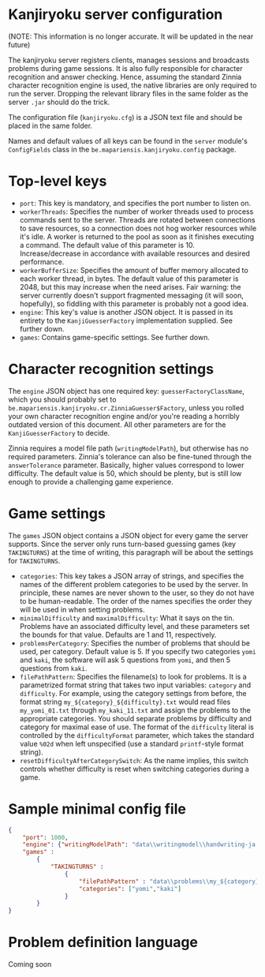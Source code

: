 Kanjiryoku server configuration
===============================

(NOTE: This information is no longer accurate. It will be updated in the near future)

The kanjiryoku server registers clients, manages sessions and broadcasts problems during game sessions. It is also fully responsible for character recognition and answer checking. Hence, assuming the standard Zinnia character recognition engine is used, the native libraries are only required to run the server. Dropping the relevant library files in the same folder as the server `.jar` should do the trick.

The configuration file (`kanjiryoku.cfg`) is a JSON text file and should be placed in the same folder.

Names and default values of all keys can be found in the `server` module's `ConfigFields` class in the `be.mapariensis.kanjiryoku.config` package.

Top-level keys
==============
- `port`: This key is mandatory, and specifies the port number to listen on.
- `workerThreads`: Specifies the number of worker threads used to process commands sent to the server. Threads are rotated between connections to save resources, so a connection does not hog worker resources while it's idle. A worker is returned to the pool as soon as it finishes executing a command. The default value of this parameter is 10. Increase/decrease in accordance with available resources and desired performance.
- `workerBufferSize`: Specifies the amount of buffer memory allocated to each worker thread, in bytes. The default value of this parameter is 2048, but this may increase when the need arises. Fair warning: the server currently doesn't support fragmented messaging (it will soon, hopefully), so fiddling with this parameter is probably not a good idea.
- `engine`: This key's value is another JSON object. It is passed in its entirety to the `KanjiGuesserFactory` implementation supplied. See further down.
- `games`: Contains game-specific settings. See further down.

Character recognition settings
===============================

The `engine` JSON object has one required key: `guesserFactoryClassName`, which you should probably set to `be.mapariensis.kanjiryoku.cr.ZinniaGuesser$Factory`, unless you rolled your own character recognition engine and/or you're reading a horribly outdated version of this document. All other parameters are for the `KanjiGuesserFactory` to decide.

Zinnia requires a model file path (`writingModelPath`), but otherwise has no required parameters. Zinnia's tolerance can also be fine-tuned through the `answerTolerance` parameter. Basically, higher values correspond to lower difficulty. The default value is 50, which should be plenty, but is still low enough to provide a challenging game experience.

Game settings
=============
The `games` JSON object contains a JSON object for every game the server supports. Since the server only runs turn-based guessing games (key `TAKINGTURNS`) at the time of writing, this paragraph will be about the settings for `TAKINGTURNS`.

- `categories`: This key takes a JSON array of strings, and specifies the names of the different problem categories to be used by the server. In principle, these names are never shown to the user, so they do not have to be human-readable. The order of the names specifies the order they will be used in when setting problems.
- `minimalDifficulty` and `maximalDifficulty`: What it says on the tin. Problems have an associated difficulty level, and these parameters set the bounds for that value. Defaults are 1 and 11, respectively.
- `problemsPerCategory`: Specifies the number of problems that should be used, per category. Default value is 5. If you specify two categories `yomi` and `kaki`, the software will ask 5 questions from `yomi`, and then 5 questions from `kaki`.
- `filePathPattern`: Specifies the filename(s) to look for problems. It is a parametrized format string that takes two input variables: `category` and `difficulty`. For example, using the category settings from before, the format string `my_${category}_${difficulty}.txt` would read files `my_yomi_01.txt` through `my_kaki_11.txt` and assign the problems to the appropriate categories. You should separate problems by difficulty and category for maximal ease of use. The format of the `difficulty` literal is controlled by the `difficultyFormat` parameter, which takes the standard value `%02d` when left unspecified (use a standard `printf`-style format string).
- `resetDifficultyAfterCategorySwitch`: As the name implies, this switch controls whether difficulty is reset when switching categories during a game.


Sample minimal config file
================
```json
{
	"port": 1000,
	"engine": {"writingModelPath": "data\\writingmodel\\handwriting-ja.model", "guesserFactoryClassName": "be.mapariensis.kanjiryoku.cr.ZinniaGuesser$Factory"},
	"games" : 
		{
			"TAKINGTURNS" :
				{
					"filePathPattern" : "data\\problems\\my_${category}_${difficulty}.txt",
					"categories": ["yomi","kaki"]
				}
		}
}
```

Problem definition language
============================
Coming soon